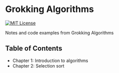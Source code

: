 # Grokking Algorithms

[![MIT License](https://img.shields.io/badge/License-MIT-blue.svg)](https://github.com/NickolasHKraus/grokking-algorithms/blob/master/LICENSE)

Notes and code examples from Grokking Algorithms

## Table of Contents

* Chapter 1: Introduction to algorithms
* Chapter 2: Selection sort
